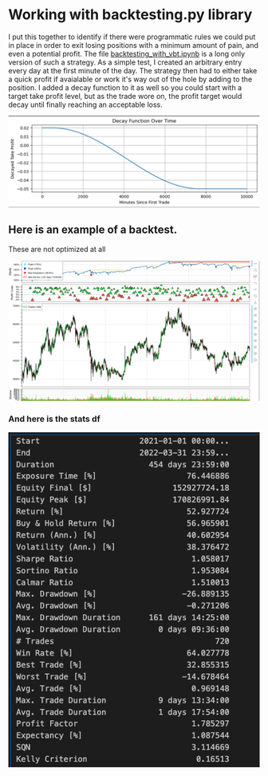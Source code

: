# Working with backtesting.py library

I put this together to identify if there were programmatic rules we could put in place in order to exit losing positions with a minimum amount of pain, and even a potential profit. The file [backtesting_with_vbt.ipynb](backtestin_with_vbt.ipynb) is a long only version of such a strategy. As a simple test, I created an arbitrary entry every day at the first minute of the day. The strategy then had to either take a quick profit if avaialable or work it's way out of the hole by adding to the position. I added a decay function to it as well so you could start with a target take profit level, but as the trade wore on, the profit target would decay until finally reaching an acceptable loss. 

![](images/decay_plot.png)

## Here is an example of a backtest.

These are not optimized at all 

![bt_plot](images/bt_plot.png)

### And here is the stats df

![bt_stats](images/bt_stats.png)